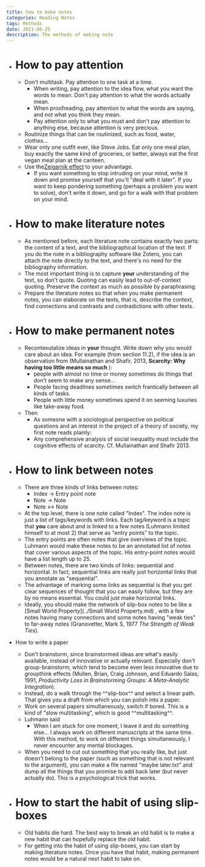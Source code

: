 ```yaml
---
title: how to make notes
categories: Reading Notes
tags: Methods
date: 2021-06-25
description: The methods of making note 
---
```


- # How to pay attention

  - Don't multitask. Pay attention to one task at a time.
    - When writing, pay attention to the idea flow, what you want the words to mean. Don't pay attention to what the words actually mean.
    - When proofreading, pay attention to what the words are saying, and not what you think they mean.
    - Pay attention only to what you must and don't pay attention to anything else, because attention is very precious.
  - Routinize things that can be routinized, such as food, water, clothes...
  - Wear only one outfit ever, like Steve Jobs. Eat only one meal plan, buy exactly the same kind of groceries, or better, always eat the first vegan meal plan at the canteen.
  - Use the[Zeigarnik effect](https://en.wikipedia.org/wiki/Zeigarnik_effect) to your advantage.
    - If you want something to stop intruding on your mind, write it down and promise yourself that you'll "deal with it later". If you want to keep pondering something (perhaps a problem you want to solve), don't write it down, and go for a walk with that problem on your mind.

- # How to make literature notes

  - As mentioned before, each literature note contains exactly two parts: the content of a text, and the bibliographical location of the text. If you do the note in a bibliography software like Zotero, you can attach the note directly to the text, and there's no need for the bibliography information.
  - The most important thing is to capture **your** understanding of the text, so don't quote. Quoting can easily lead to out-of-context quoting. Preserve the context as much as possible by paraphrasing.
  - Prepare the literature notes so that when you make permanent notes, you can elaborate on the texts, that is, describe the context, find connections and contrasts and contradictions with other texts.

- # How to make permanent notes

  - Recontexutalize ideas in **your** thought. Write down why you would care about an idea. For example (from section 11.2), if the idea is an observation from (Mullainathan and Shafir, 2013,  __Scarcity: Why having too little means so much__ ):
    - people with almost no time or money sometimes do things that don’t seem to make any sense...
    - People facing deadlines sometimes switch frantically between all kinds of tasks.
    - People with little money sometimes spend it on seeming luxuries like take-away food.
  - Then
    - As someone with a sociological perspective on political questions and an interest in the project of a theory of society, my first note reads plainly:
    - Any comprehensive analysis of social inequality must include the cognitive effects of scarcity. Cf. Mullainathan and Shafir 2013.

- # How to link between notes

  - There are three kinds of links between notes:
    - Index -> Entry point note
    - Note -> Note
    - Note <-> Note
  - At the top level, there is one note called "Index". The index note is just a list of tags/keywords with links. Each tag/keyword is a topic that **you** care about and is linked to a few notes (Luhmann limited himself to at most 2) that serve as "entry points" to the topic.
  - The entry points are often notes that give overviews of the topic. Luhmann would make these notes to be an annotated list of notes that cover various aspects of the topic. His entry-point notes would have a list length up to 25.
  - Between notes, there are two kinds of links: sequential and horizontal. In fact, sequential links are really just horizontal links that you annotate as "sequential".
  - The advantage of marking some links as sequential is that you get clear sequences of thought that you can easily follow, but they are by no means essential. You could just make horizontal links.
  - Ideally, you should make the network of slip-box notes to be like a [Small World Property](../Small World Property.md) , with a few notes having many connections and some notes having "weak ties" to far-away notes (Granovetter, Mark S, 1977 _The Strength of Weak Ties_).
- How to write a paper
  - Don't brainstorm, since brainstormed ideas are what's easily available, instead of innovative or actually relevant. Especially don't group-brainstorm, which tend to become even less innovative due to groupthink effects (Mullen, Brian, Craig Johnson, and Eduardo Salas, 1991, _Productivity Loss in Brainstorming Groups: A Meta-Analytic Integration_).
  - Instead, do a walk through the ^^slip-box^^ and select a linear path. That gives you a draft from which you can polish into a paper.
  - Work on several papers simultaneously, switch if bored. This is a kind of "slow multitasking", which is good ^^multitasking^^.
  - Luhmann said
    - When I am stuck for one moment, I leave it and do something else... I always work on different manuscripts at the same time. With this method, to work on different things simultaneously, I never encounter any mental blockages.
  - When you need to cut out something that you really like, but just doesn't belong to the paper (such as something that is not relevant to the argument), you can make a file named "maybe later.txt" and dump all the things that you promise to add back later (but never actually do). This is a psychological trick that works.

- # How to start the habit of using slip-boxes

  - Old habits die hard. The best way to break an old habit is to make a new habit that can hopefully replace the old habit.
  - For getting into the habit of using slip-boxes, you can start by making literature notes. Once you have that habit, making permanent notes would be a natural next habit to take on.
